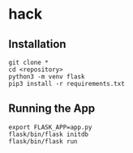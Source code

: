 # hack

## Installation
```
git clone *
cd <repository>
python3 -m venv flask
pip3 install -r requirements.txt
```


## Running the App
```
export FLASK_APP=app.py
flask/bin/flask initdb
flask/bin/flask run
```
